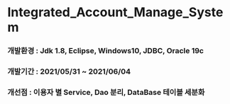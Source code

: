 # Integrated_Account_Manage_System

### 개발환경 : Jdk 1.8, Eclipse, Windows10, JDBC, Oracle 19c

### 개발기간 : 2021/05/31 ~ 2021/06/04

### 개선점 : 이용자 별 Service, Dao 분리, DataBase 테이블 세분화
